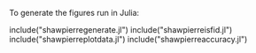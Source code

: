 To generate the figures run in Julia:

include("shawpierregenerate.jl")
include("shawpierreisfid.jl")
include("shawpierreplotdata.jl")
include("shawpierreaccuracy.jl")
